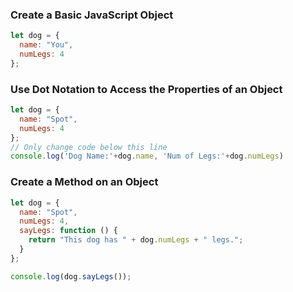 ### Create a Basic JavaScript Object
```js
let dog = {
  name: "You",
  numLegs: 4
};
```

### Use Dot Notation to Access the Properties of an Object
```js
let dog = {
  name: "Spot",
  numLegs: 4
};
// Only change code below this line
console.log('Dog Name:'+dog.name, 'Num of Legs:'+dog.numLegs)
```

### Create a Method on an Object
```js
let dog = {
  name: "Spot",
  numLegs: 4,
  sayLegs: function () {
    return "This dog has " + dog.numLegs + " legs.";
  }
};

console.log(dog.sayLegs());
```